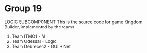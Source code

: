 Group 19
==================
LOGIC SUBCOMPONENT
This is the source code for game Kingdom Builder, implemented by the teams

1. Team ITMO1 - AI
2. Team Odessa1 - Logic
3. Team Debrecen2 - GUI + Net